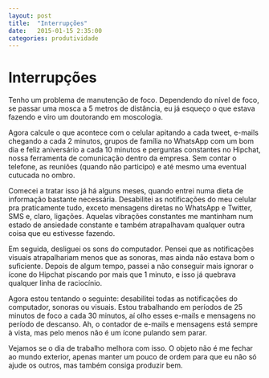 ```yaml
---
layout: post
title:  "Interrupções"
date:   2015-01-15 2:35:00
categories: produtividade
---
```


# Interrupções

Tenho um problema de manutenção de foco. Dependendo do nível de foco, se passar uma mosca a 5 metros de distância, eu já esqueço o que estava fazendo e viro um doutorando em moscologia.

Agora calcule o que acontece com o celular apitando a cada tweet, e-mails chegando a cada 2 minutos, grupos de família no WhatsApp com um bom dia e feliz aniversário a cada 10 minutos e perguntas constantes no Hipchat, nossa ferramenta de comunicação  dentro da empresa. Sem contar o telefone, as reuniões (quando não participo) e até mesmo uma eventual cutucada no ombro.

Comecei a tratar isso já há alguns meses, quando entrei numa dieta de informação bastante necessária. Desabilitei as notificações do meu celular pra praticamente tudo, exceto mensagens diretas no WhatsApp e Twitter, SMS e, claro, ligações. Aquelas vibrações constantes me mantinham num estado de ansiedade constante e também atrapalhavam qualquer outra coisa que eu estivesse fazendo.

Em seguida, desliguei os sons do computador. Pensei que as notificações visuais atrapalhariam menos que as sonoras, mas ainda não estava bom o suficiente. Depois de algum tempo, passei a não conseguir mais ignorar o ícone do Hipchat piscando por mais que 1 minuto, e isso já quebrava qualquer linha de raciocínio.

Agora estou tentando o seguinte: desabilitei todas as notificações do computador, sonoras ou visuais. Estou trabalhando em períodos de 25 minutos de foco a cada 30 minutos, aí olho esses e-mails e mensagens no período de descanso. Ah, o contador de e-mails e mensagens está sempre à vista, mas pelo menos não é um ícone pulando sem parar.

Vejamos se o dia de trabalho melhora com isso. O objeto não é me fechar ao mundo exterior, apenas manter um pouco de ordem para que eu não só ajude os outros, mas também consiga produzir bem.